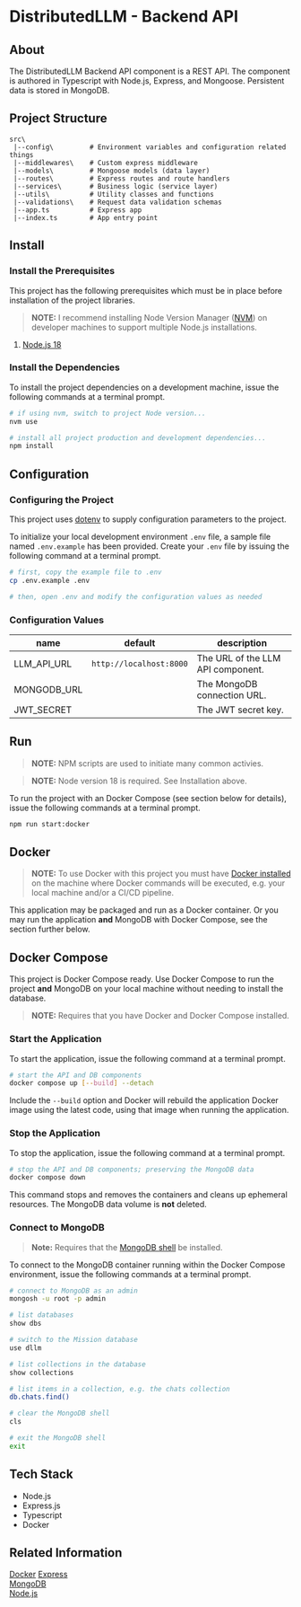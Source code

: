 # DistributedLLM - Backend API

## About

The DistributedLLM Backend API component is a REST API. The component is authored in Typescript with Node.js, Express, and Mongoose. Persistent data is stored in MongoDB.

## Project Structure

```
src\
 |--config\         # Environment variables and configuration related things
 |--middlewares\    # Custom express middleware
 |--models\         # Mongoose models (data layer)
 |--routes\         # Express routes and route handlers
 |--services\       # Business logic (service layer)
 |--utils\          # Utility classes and functions
 |--validations\    # Request data validation schemas
 |--app.ts          # Express app
 |--index.ts        # App entry point
```

## Install

### Install the Prerequisites

This project has the following prerequisites which must be in place before installation of the project libraries.

> **NOTE:** I recommend installing Node Version Manager ([NVM](https://github.com/nvm-sh/nvm)) on developer machines to support multiple Node.js installations.

1. [Node.js 18](https://nodejs.org/en/download/)

### Install the Dependencies

To install the project dependencies on a development machine, issue the following commands at a terminal prompt.

```bash
# if using nvm, switch to project Node version...
nvm use

# install all project production and development dependencies...
npm install
```

## Configuration

### Configuring the Project

This project uses [dotenv](https://www.npmjs.com/package/dotenv) to supply configuration parameters to the project.

To initialize your local development environment `.env` file, a sample file named `.env.example` has been provided. Create your `.env` file by issuing the following command at a terminal prompt.

```bash
# first, copy the example file to .env
cp .env.example .env

# then, open .env and modify the configuration values as needed
```

### Configuration Values

| name                                  | default                                                                         | description                                                                                                                                        |
| ------------------------------------- | ------------------------------------------------------------------------------- | -------------------------------------------------------------------------------------------------------------------------------------------------- |
| LLM_API_URL                              | `http://localhost:8000`                                                         | The URL of the LLM API component.                                                                                              |
| MONGODB_URL                           |                                                                                 | The MongoDB connection URL.                                                                    
| JWT_SECRET                           |                                                                                 | The JWT secret key.                                                                    

## Run

> **NOTE:** NPM scripts are used to initiate many common activies.

> **NOTE:** Node version 18 is required. See Installation above.

To run the project with an Docker Compose (see section below for details), issue the following commands at a terminal prompt.

```bash
npm run start:docker
```

## Docker

> **NOTE:** To use Docker with this project you must have [Docker installed](https://docs.docker.com/get-docker/) on the machine where Docker commands will be executed, e.g. your local machine and/or a CI/CD pipeline.

This application may be packaged and run as a Docker container. Or you may run the application **and** MongoDB with Docker Compose, see the section further below.

## Docker Compose

This project is Docker Compose ready. Use Docker Compose to run the project **and** MongoDB on your local machine without needing to install the database.

> **NOTE:** Requires that you have Docker and Docker Compose installed.

### Start the Application

To start the application, issue the following command at a terminal prompt.

```bash
# start the API and DB components
docker compose up [--build] --detach
```

Include the `--build` option and Docker will rebuild the application Docker image using the latest code, using that image when running the application.

### Stop the Application

To stop the application, issue the following command at a terminal prompt.

```bash
# stop the API and DB components; preserving the MongoDB data
docker compose down
```

This command stops and removes the containers and cleans up ephemeral resources. The MongoDB data volume is **not** deleted.

### Connect to MongoDB

> **Note:** Requires that the [MongoDB shell](https://www.mongodb.com/docs/mongodb-shell/install/) be installed.

To connect to the MongoDB container running within the Docker Compose environment, issue the following commands at a terminal prompt.

```bash
# connect to MongoDB as an admin
mongosh -u root -p admin

# list databases
show dbs

# switch to the Mission database
use dllm

# list collections in the database
show collections

# list items in a collection, e.g. the chats collection
db.chats.find()

# clear the MongoDB shell
cls

# exit the MongoDB shell
exit
```

## Tech Stack
- Node.js
- Express.js
- Typescript
- Docker

## Related Information

[Docker](docker)
[Express](express)  
[MongoDB](mongo)  
[Node.js](node)  

[docker]: https://docs.docker.com/get-docker/ 'Install Docker'
[express]: https://expressjs.com/ 'Express'
[mongo]: https://www.mongodb.com/ 'MongoDB'
[node]: https://nodejs.org/en/download/ 'Install Node.js'
